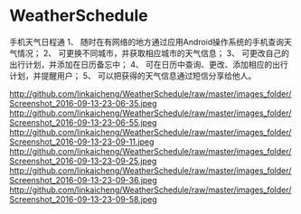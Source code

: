# WeatherSchedule
手机天气日程通
1、	随时在有网络的地方通过应用Android操作系统的手机查询天气情况；
2、	可更换不同城市，并获取相应城市的天气信息；
3、	可更改自己的出行计划，并添加在日历备忘中；
4、	可在日历中查询、更改、添加相应的出行计划，并提醒用户； 
5、	可以把获得的天气信息通过短信分享给他人。


http://github.com/linkaicheng/WeatherSchedule/raw/master/images_folder/Screenshot_2016-09-13-23-06-35.jpeg
http://github.com/linkaicheng/WeatherSchedule/raw/master/images_folder/Screenshot_2016-09-13-23-06-55.jpeg
http://github.com/linkaicheng/WeatherSchedule/raw/master/images_folder/Screenshot_2016-09-13-23-09-11.jpeg
http://github.com/linkaicheng/WeatherSchedule/raw/master/images_folder/Screenshot_2016-09-13-23-09-25.jpeg
http://github.com/linkaicheng/WeatherSchedule/raw/master/images_folder/Screenshot_2016-09-13-23-09-36.jpeg
http://github.com/linkaicheng/WeatherSchedule/raw/master/images_folder/Screenshot_2016-09-13-23-09-58.jpeg

